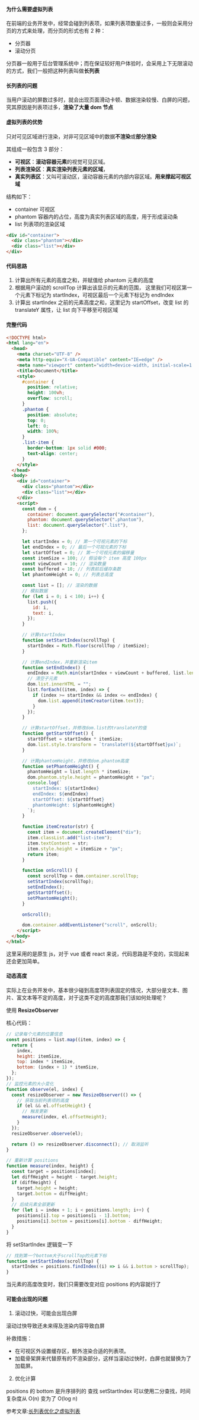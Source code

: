 #### 为什么需要虚拟列表

在前端的业务开发中，经常会碰到列表项，如果列表项数量过多，一般则会采用分页的方式来处理，而分页的形式也有 2 种：

- 分页器
- 滚动分页

分页器一般用于后台管理系统中；而在保证较好用户体验时，会采用上下无限滚动的方式，我们一般把这种列表叫做**长列表**

#### 长列表的问题

当用户滚动的屏数过多时，就会出现页面滑动卡顿、数据渲染较慢、白屏的问题，究其原因是列表项过多，**渲染了大量 dom 节点**

#### 虚拟列表的优势

只对可见区域进行渲染，对非可见区域中的数据**不渲染**或**部分渲染**

其组成一般包含 3 部分：

- **可视区**：**滚动容器元素**的视觉可见区域。
- **列表渲染区**：**真实渲染列表元素的区域**，
- **真实列表区**：又叫可滚动区，滚动容器元素的内部内容区域。**用来撑起可视区域**

结构如下：

- container 可视区
- phantom 容器内的占位，高度为真实列表区域的高度，用于形成滚动条
- list 列表项的渲染区域

```html
<div id="container">
  <div class="phantom"></div>
  <div class="list"></div>
</div>
```

#### 代码思路

1. 计算出所有元素的高度之和，并赋值给 phantom 元素的高度
2. 根据用户滚动的 scrollTop 计算出该显示的元素的范围， 这里我们可视区第一个元素下标记为 startIndex，可视区最后一个元素下标记为 endIndex
3. 计算出 startIndex 之前的元素高度之和，这里记为 startOffset，改变 list 的 translateY 属性，让 list 向下平移至可视区域

#### 完整代码

```html
<!DOCTYPE html>
<html lang="en">
  <head>
    <meta charset="UTF-8" />
    <meta http-equiv="X-UA-Compatible" content="IE=edge" />
    <meta name="viewport" content="width=device-width, initial-scale=1.0" />
    <title>Document</title>
    <style>
      #container {
        position: relative;
        height: 100vh;
        overflow: scroll;
      }
      .phantom {
        position: absolute;
        top: 0;
        left: 0;
        width: 100%;
      }
      .list-item {
        border-bottom: 1px solid #000;
        text-align: center;
      }
    </style>
  </head>
  <body>
    <div id="container">
      <div class="phantom"></div>
      <div class="list"></div>
    </div>
    <script>
      const dom = {
        container: document.querySelector("#container"),
        phantom: document.querySelector(".phantom"),
        list: document.querySelector(".list"),
      };

      let startIndex = 0; // 第一个可视元素的下标
      let endIndex = 0; // 最后一个可视元素的下标
      let startOffset = 0; // 第一个可视元素的偏移量
      const itemSize = 100; // 假设每个 item 高度 100px
      const viewCount = 10; // 渲染数量
      const buffered = 10; // 列表前后缓存条数
      let phantomHeight = 0; // 列表总高度

      const list = []; // 渲染的数据
      // 模拟数据
      for (let i = 0; i < 100; i++) {
        list.push({
          id: i,
          text: i,
        });
      }

      // 计算startIndex
      function setStartIndex(scrollTop) {
        startIndex = Math.floor(scrollTop / itemSize);
      }

      // 计算endIndex，并重新渲染item
      function setEndIndex() {
        endIndex = Math.min(startIndex + viewCount + buffered, list.length);
        // 清空子元素
        dom.list.innerHTML = "";
        list.forEach((item, index) => {
          if (index >= startIndex && index <= endIndex) {
            dom.list.append(itemCreator(item.text));
          }
        });
      }

      // 计算startOffset，并修改dom.list的translateY的值
      function getStartOffset() {
        startOffset = startIndex * itemSize;
        dom.list.style.transform = `translateY(${startOffset}px)`;
      }

      // 计算phantomHeight，并修改dom.phantom高度
      function setPhantomHeight() {
        phantomHeight = list.length * itemSize;
        dom.phantom.style.height = phantomHeight + "px";
        console.log(`
          startIndex: ${startIndex}
          endIndex: ${endIndex}
          startOffset: ${startOffset}
          phantomHeight: ${phantomHeight}
        `);
      }

      function itemCreator(str) {
        const item = document.createElement("div");
        item.classList.add("list-item");
        item.textContent = str;
        item.style.height = itemSize + "px";
        return item;
      }

      function onScroll() {
        const scrollTop = dom.container.scrollTop;
        setStartIndex(scrollTop);
        setEndIndex();
        getStartOffset();
        setPhantomHeight();
      }

      onScroll();

      dom.container.addEventListener("scroll", onScroll);
    </script>
  </body>
</html>
```

这里采用的是原生 js，对于 vue 或者 react 来说，代码思路是不变的，实现起来还会更加简单。

#### 动态高度

实际上在业务开发中，基本很少碰到高度项列表固定的情况，大部分是文本、图片、富文本等不定的高度，对于这类不定的高度那我们该如何处理呢？

使用 **ResizeObserver**

核心代码：

```js
// 记录每个元素的位置信息
const positions = list.map((item, index) => {
  return {
    index,
    height: itemSize,
    top: index * itemSize,
    bottom: (index + 1) * itemSize,
  };
});
// 监控元素的大小变化
function observe(el, index) {
  const resizeObserver = new ResizeObserver(() => {
    // 获取当前列表项的高度
    if (el && el.offsetHeight) {
      // 触发更新
      measure(index, el.offsetHeight);
    }
  });
  resizeObserver.observe(el);

  return () => resizeObserver.disconnect(); // 取消监听
}

// 重新计算 positions
function measure(index, height) {
  const target = positions[index];
  let diffHeight = height - target.height;
  if (diffHeight) {
    target.height = height;
    target.bottom = diffHeight;
  }
  // 后续元素全部更新
  for (let i = index + 1; i < positions.length; i++) {
    positions[i].top = positions[i - 1].bottom;
    positions[i].bottom = positions[i].bottom - diffHeight;
  }
}
```

将 setStartIndex 逻辑变一下

```js
// 找到第一个bottom大于scrollTop的元素下标
function setStartIndex(scrollTop) {
  startIndex = positions.findIndex((i) => i && i.bottom > scrollTop);
}
```

当元素的高度改变时，我们只需要改变对应 positions 的内容就行了

#### 可能会出现的问题

1. 滚动过快，可能会出现白屏

滚动过快导致还未来得及渲染内容导致白屏

补救措施：

- 在可视区外设置缓存区，额外渲染合适的列表项。
- 加载骨架屏来代替原有的不渲染部分，这样当滚动过快时，白屏也就替换为了加载屏。

2. 优化计算

positions 的 bottom 是升序排列的
查找 setStartIndex 可以使用二分查找，时间复杂度从 O(n) 变为了 O(log n)

参考文章:[长列表优化之虚拟列表](https://zhuanlan.zhihu.com/p/444778554)
